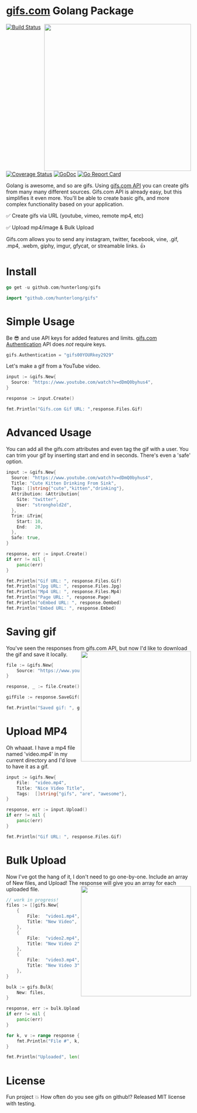 # [gifs.com](https://gifs.com) Golang Package

<img width="400" align="right" src="https://j.gifs.com/r0G8wW.gif">

[![Build Status](https://travis-ci.org/hunterlong/gifs.svg?branch=master)](https://travis-ci.org/hunterlong/gifs) [![Coverage Status](https://coveralls.io/repos/github/hunterlong/gifs/badge.svg?branch=master)](https://coveralls.io/github/hunterlong/gifs?branch=master) [![GoDoc](https://godoc.org/github.com/hunterlong/gifs?status.svg)](https://godoc.org/github.com/hunterlong/gifs) [![Go Report Card](https://goreportcard.com/badge/github.com/hunterlong/gifs)](https://goreportcard.com/report/github.com/hunterlong/gifs)

Golang is awesome, and so are gifs. Using [gifs.com API](http://docs.gifs.com/docs/getting-started) you can create gifs from many many different sources.
Gifs.com API is already easy, but this simplifies it even more. You'll be able to create basic gifs, and more complex functionality based on your application.

:white_check_mark: Create gifs via URL (youtube, vimeo, remote mp4, etc)

:white_check_mark: Upload mp4/image & Bulk Upload

Gifs.com allows you to send any instagram, twitter, facebook, vine, .gif, .mp4, .webm, giphy, imgur, gfycat, or streamable links. :thumbsup:

<p></p>

# Install
```go
go get -u github.com/hunterlong/gifs
```

```go
import "github.com/hunterlong/gifs"
```

# Simple Usage
Be :sunglasses: and use API keys for added features and limits. [gifs.com Authentication](http://docs.gifs.com/docs/authentication-key)  API does *not* require keys.
```go
gifs.Authentication = "gifs00YOURkey2929"
```

Let's make a gif from a YouTube video.
```go
input := &gifs.New{
  Source: "https://www.youtube.com/watch?v=dDmQ0byhus4",
}

response := input.Create()

fmt.Println("Gifs.com Gif URL: ",response.Files.Gif)
```

# Advanced Usage
You can add all the gifs.com attributes and even tag the gif with a user. You can trim your gif by inserting start and end in seconds. There's even a 'safe' option.
```go
input := &gifs.New{
  Source: "https://www.youtube.com/watch?v=dDmQ0byhus4",
  Title: "Cute Kitten Drinking From Sink",
  Tags: []string{"cute","kitten","drinking"},
  Attribution: &Attribution{
    Site: "twitter",
    User: "stronghold2d",
  },
  Trim: &Trim{
    Start: 10,
    End:   20,
  },
  Safe: true,
}

response, err := input.Create()
if err != nil {
    panic(err)
}

fmt.Println("Gif URL: ", response.Files.Gif)
fmt.Println("Jpg URL: ", response.Files.Jpg)
fmt.Println("Mp4 URL: ", response.Files.Mp4)
fmt.Println("Page URL: ", response.Page)
fmt.Println("oEmbed URL: ", response.Oembed)
fmt.Println("Embed URL: ", response.Embed)
```

# Saving gif
You've seen the responses from gifs.com API, but now I'd like to download the gif and save it locally.
<img width="300" align="right" src="https://j.gifs.com/2RpGgv.gif">
```go
file := &gifs.New{
    Source: "https://www.youtube.com/watch?v=V6wrI6DEZFk",
}

response, _ := file.Create()

gifFile := response.SaveGif()

fmt.Println("Saved gif: ", gifFile)
```

# Upload MP4
Oh whaaat. I have a mp4 file named 'video.mp4' in my current directory and I'd love to have it as a gif.
```go
input := &gifs.New{
    File:  "video.mp4",
    Title: "Nice Video Title",
    Tags:  []string{"gifs", "are", "awesome"},
}

response, err := input.Upload()
if err != nil {
    panic(err)
}

fmt.Println("Gif URL: ", response.Files.Gif)
```

# Bulk Upload
Now I've got the hang of it, I don't need to go one-by-one. Include an array of New files, and Upload! The response will give you an array for each uploaded file.
<img width="300" align="right" src="https://j.gifs.com/nZAYM5.gif">

```go
// work in progress!
files := []gifs.New{
    {
        File:  "video1.mp4",
        Title: "New Video",
    },
    {
        File:  "video2.mp4",
        Title: "New Video 2",
    },
    {
        File:  "video3.mp4",
        Title: "New Video 3",
    },
}

bulk := gifs.Bulk{
    New: files,
}

response, err := bulk.Upload()
if err != nil {
    panic(err)
}

for k, v := range response {
    fmt.Println("File #", k, " Uploaded. File Gif: ", v.Files.Gif)
}

fmt.Println("Uploaded", len(response), "Files")
```

# License
Fun project :boom: How often do you see gifs on github!? Released MIT license with testing.
